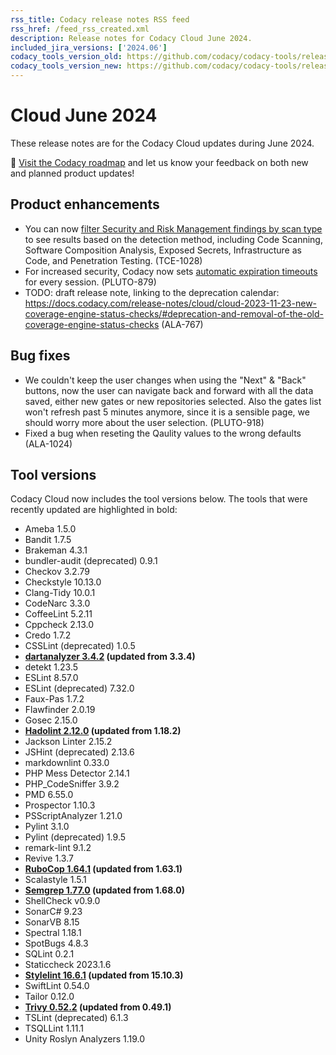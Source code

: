 ```yaml
---
rss_title: Codacy release notes RSS feed
rss_href: /feed_rss_created.xml
description: Release notes for Codacy Cloud June 2024.
included_jira_versions: ['2024.06']
codacy_tools_version_old: https://github.com/codacy/codacy-tools/releases/tag/7.14.11
codacy_tools_version_new: https://github.com/codacy/codacy-tools/releases/tag/7.16.17
---
```


# Cloud June 2024

These release notes are for the Codacy Cloud updates during June 2024.

📢 [Visit the Codacy roadmap](https://roadmap.codacy.com) and <span class="skip-vale">let us know</span> your feedback on both new and planned product updates!

<!--TODO Check these issues manually

Jira issues without release notes

Epics:
-   https://codacy.atlassian.net/browse/DOCS-291
-   https://codacy.atlassian.net/browse/CY-6612
Bugs and other issues:
-   https://codacy.atlassian.net/browse/TCE-977
-   https://codacy.atlassian.net/browse/TCE-968
-   https://codacy.atlassian.net/browse/TCE-816
-   https://codacy.atlassian.net/browse/TCE-112
-   https://codacy.atlassian.net/browse/PLUTO-763
-   https://codacy.atlassian.net/browse/IO-1074
-   https://codacy.atlassian.net/browse/DOCS-709
-   https://codacy.atlassian.net/browse/DOCS-703
-   https://codacy.atlassian.net/browse/DOCS-701
-   https://codacy.atlassian.net/browse/DOCS-700
-   https://codacy.atlassian.net/browse/DOCS-699
-   https://codacy.atlassian.net/browse/DOCS-696
-   https://codacy.atlassian.net/browse/DOCS-681
-   https://codacy.atlassian.net/browse/DOCS-677

Jira issues with disabled release notes

Epics:
-   https://codacy.atlassian.net/browse/PLUTO-861
-   https://codacy.atlassian.net/browse/IO-550
Bugs and other issues:
-   https://codacy.atlassian.net/browse/TCE-1025
-   https://codacy.atlassian.net/browse/TCE-1008
-   https://codacy.atlassian.net/browse/TCE-1007
-   https://codacy.atlassian.net/browse/TCE-996
-   https://codacy.atlassian.net/browse/TCE-995
-   https://codacy.atlassian.net/browse/TCE-989
-   https://codacy.atlassian.net/browse/TCE-984
-   https://codacy.atlassian.net/browse/TCE-982
-   https://codacy.atlassian.net/browse/TCE-979
-   https://codacy.atlassian.net/browse/TCE-975
-   https://codacy.atlassian.net/browse/TCE-970
-   https://codacy.atlassian.net/browse/TCE-961
-   https://codacy.atlassian.net/browse/TCE-948
-   https://codacy.atlassian.net/browse/TCE-903
-   https://codacy.atlassian.net/browse/TCE-892
-   https://codacy.atlassian.net/browse/PLUTO-971
-   https://codacy.atlassian.net/browse/IO-1129
-   https://codacy.atlassian.net/browse/IO-1089
-   https://codacy.atlassian.net/browse/IO-1082
-   https://codacy.atlassian.net/browse/IO-1017
-->

## Product enhancements

-   You can now [filter Security and Risk Management findings by scan type](../../organizations/managing-security-and-risk.md#scan-types) to see results based on the detection method, including Code Scanning, Software Composition Analysis, Exposed Secrets, Infrastructure as Code, and Penetration Testing. (TCE-1028)
-   For increased security, Codacy now sets [automatic expiration timeouts](../../account/user-session-management.md) for every session. (PLUTO-879)
-   TODO: draft release note, linking to the deprecation calendar: https://docs.codacy.com/release-notes/cloud/cloud-2023-11-23-new-coverage-engine-status-checks/#deprecation-and-removal-of-the-old-coverage-engine-status-checks (ALA-767)

## Bug fixes

-   We couldn't keep the user changes when using the "Next" & "Back" buttons, now the user can navigate back and forward with all the data saved, either new gates or new repositories selected. 
Also the gates list won't refresh past 5 minutes anymore, since it is a sensible page, we should worry more about the user selection.  (PLUTO-918)
-   Fixed a bug when reseting the Qaulity values to the wrong defaults (ALA-1024)

## Tool versions

Codacy Cloud now includes the tool versions below. The tools that were recently updated are highlighted in bold:

-   Ameba 1.5.0
-   Bandit 1.7.5
-   Brakeman 4.3.1
-   bundler-audit (deprecated) 0.9.1
-   Checkov 3.2.79
-   Checkstyle 10.13.0
-   Clang-Tidy 10.0.1
-   CodeNarc 3.3.0
-   CoffeeLint 5.2.11
-   Cppcheck 2.13.0
-   Credo 1.7.2
-   CSSLint (deprecated) 1.0.5
-   **[dartanalyzer 3.4.2](https://github.com/dart-lang/sdk/blob/main/CHANGELOG.md) (updated from 3.3.4)**
-   detekt 1.23.5
-   ESLint 8.57.0
-   ESLint (deprecated) 7.32.0
-   Faux-Pas 1.7.2
-   Flawfinder 2.0.19
-   Gosec 2.15.0
-   **[Hadolint 2.12.0](https://github.com/hadolint/hadolint/releases/tag/v2.12.0) (updated from 1.18.2)**
-   Jackson Linter 2.15.2
-   JSHint (deprecated) 2.13.6
-   markdownlint 0.33.0
-   PHP Mess Detector 2.14.1
-   PHP_CodeSniffer 3.9.2
-   PMD 6.55.0
-   Prospector 1.10.3
-   PSScriptAnalyzer 1.21.0
-   Pylint 3.1.0
-   Pylint (deprecated) 1.9.5
-   remark-lint 9.1.2
-   Revive 1.3.7
-   **[RuboCop 1.64.1](https://github.com/rubocop/rubocop/releases/tag/v1.64.1) (updated from 1.63.1)**
-   Scalastyle 1.5.1
-   **[Semgrep 1.77.0](https://github.com/semgrep/semgrep/releases/tag/v1.77.0) (updated from 1.68.0)**
-   ShellCheck v0.9.0
-   SonarC# 9.23
-   SonarVB 8.15
-   Spectral 1.18.1
-   SpotBugs 4.8.3
-   SQLint 0.2.1
-   Staticcheck 2023.1.6
-   **[Stylelint 16.6.1](https://github.com/stylelint/stylelint/releases/tag/16.6.1) (updated from 15.10.3)**
-   SwiftLint 0.54.0
-   Tailor 0.12.0
-   **[Trivy 0.52.2](https://github.com/aquasecurity/trivy/releases/tag/v0.52.2) (updated from 0.49.1)**
-   TSLint (deprecated) 6.1.3
-   TSQLLint 1.11.1
-   Unity Roslyn Analyzers 1.19.0
